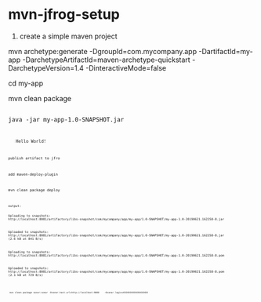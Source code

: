 # mvn-jfrog-setup

1. create a simple maven project 

mvn archetype:generate -DgroupId=com.mycompany.app -DartifactId=my-app -DarchetypeArtifactId=maven-archetype-quickstart -DarchetypeVersion=1.4 -DinteractiveMode=false

cd my-app

mvn clean package 

<code>
java -jar my-app-1.0-SNAPSHOT.jar
<code>


<code>
   Hello World!
<code>
 
 
publish artifact to jfro

add maven-deploy-plugin

mvn clean package deploy 


<code>
output:
 
Uploading to snapshots: http://localhost:8081/artifactory/libs-snapshot/com/mycompany/app/my-app/1.0-SNAPSHOT/my-app-1.0-20190621.162258-8.jar
   
Uploaded to snapshots: http://localhost:8081/artifactory/libs-snapshot/com/mycompany/app/my-app/1.0-SNAPSHOT/my-app-1.0-20190621.162258-8.jar (2.6 kB at 841 B/s)

Uploading to snapshots: http://localhost:8081/artifactory/libs-snapshot/com/mycompany/app/my-app/1.0-SNAPSHOT/my-app-1.0-20190621.162258-8.pom

Uploaded to snapshots: http://localhost:8081/artifactory/libs-snapshot/com/mycompany/app/my-app/1.0-SNAPSHOT/my-app-1.0-20190621.162258-8.pom (2.1 kB at 729 B/s)

<code>


<code>  
 mvn clean package sonar:sonar -Dsonar.host.url=http://localhost:9000    -Dsonar.login=XXXXXXXXXXXXXXXXXXX
<code>
